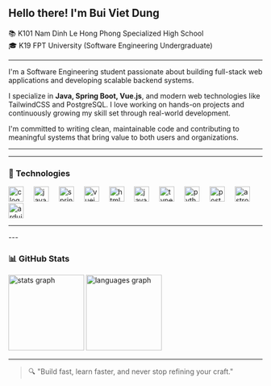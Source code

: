 <h2 align="left">Hello there! I'm Bui Viet Dung</h2>

<p align="left">
  📚 K101 Nam Dinh Le Hong Phong Specialized High School<br>
  🎓 K19 FPT University (Software Engineering Undergraduate)
</p>

---

<p align="left">
  I'm a Software Engineering student passionate about building full-stack web applications and developing scalable backend systems.
</p>

<p align="left">
    I specialize in <strong>Java, Spring Boot, Vue.js</strong>, and modern web technologies like TailwindCSS and PostgreSQL. I love working on hands-on projects and continuously growing my skill set through real-world development.
</p>

<p align="left">
  I'm committed to writing clean, maintainable code and contributing to meaningful systems that bring value to both users and organizations.
</p>

---
<hr>

### 🔧 Technologies
<div align="left">
  <img src="https://cdn.jsdelivr.net/gh/devicons/devicon/icons/c/c-original.svg" height="30" alt="c logo" />
  <img width="12" />
  <img src="https://cdn.jsdelivr.net/gh/devicons/devicon/icons/java/java-original.svg" height="30" alt="java logo" />
  <img width="12" />
  <img src="https://cdn.jsdelivr.net/gh/devicons/devicon/icons/spring/spring-original.svg" height="30" alt="spring logo" />
  <img width="12" />
  <img src="https://cdn.jsdelivr.net/gh/devicons/devicon/icons/vuejs/vuejs-original.svg" height="30" alt="vuejs logo" />
  <img width="12" />
  <img src="https://cdn.jsdelivr.net/gh/devicons/devicon/icons/html5/html5-original.svg" height="30" alt="html5 logo" />
  <img width="12" />
  <img src="https://cdn.jsdelivr.net/gh/devicons/devicon/icons/javascript/javascript-original.svg" height="30" alt="javascript logo" />
  <img width="12" />
  <img src="https://cdn.jsdelivr.net/gh/devicons/devicon/icons/typescript/typescript-original.svg" height="30" alt="typescript logo" />
  <img width="12" />
  <img src="https://cdn.jsdelivr.net/gh/devicons/devicon/icons/python/python-original.svg" height="30" alt="python logo" />
  <img width="12" />
  <img src="https://cdn.jsdelivr.net/gh/devicons/devicon/icons/postgresql/postgresql-original.svg" height="30" alt="postgresql logo" />
  <img width="12" />
  <img src="https://cdn.jsdelivr.net/gh/devicons/devicon/icons/astro/astro-original.svg" height="30" alt="astro logo" />
  <img width="12" />
  <img src="https://cdn.jsdelivr.net/gh/devicons/devicon/icons/arduino/arduino-original.svg" height="30" alt="arduino logo" />
</div>
<hr>
---

### 📊 GitHub Stats
<div align="left">
  <img src="https://github-readme-stats.vercel.app/api?username=QingTian1927&hide_title=false&hide_rank=true&show_icons=true&include_all_commits=false&count_private=true&disable_animations=false&theme=dracula&locale=en&hide_border=true" height="150" alt="stats graph" />
  <img src="https://github-readme-stats.vercel.app/api/top-langs?username=QingTian1927&locale=en&hide_title=false&layout=compact&card_width=320&langs_count=6&theme=dracula&hide_border=true" height="150" alt="languages graph" />
</div>

---

> 🔍 "Build fast, learn faster, and never stop refining your craft."

